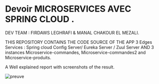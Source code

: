 # Devoir  MICROSERVICES AVEC SPRING CLOUD .
 DEV TEAM : FIRDAWS LEGHRAFI & MANAL CHAKOUR EL MEZALI.    
 
THIS REPOSITORY CONTAINS THE CODE SOURCE OF THE APP 3 Edges Services : Spring cloud Config Server/ Eureka Server / Zuul Server AND 3 instances Microservice-commandes, Microservice-commandes2 and Microservice-produits.   

A Well explained report with screenshots of the result. 

![preuve](https://github.com/FIRDAWS22/DevoirGit/assets/118122281/6190cab5-fc06-4be9-b8e4-e0543671ebbd)
